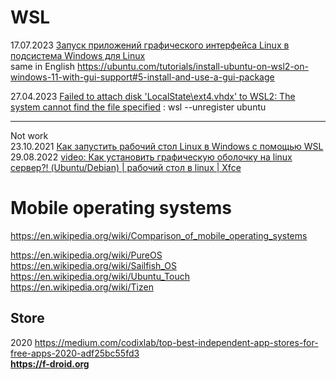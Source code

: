 # WSL

17.07.2023 [Запуск приложений графического интерфейса Linux в подсистема Windows для Linux](https://learn.microsoft.com/ru-ru/windows/wsl/tutorials/gui-apps)  
same in English 
https://ubuntu.com/tutorials/install-ubuntu-on-wsl2-on-windows-11-with-gui-support#5-install-and-use-a-gui-package

27.04.2023 [Failed to attach disk 'LocalState\ext4.vhdx' to WSL2: The system cannot find the file specified](https://github.com/microsoft/wsl/issues/10032) :
wsl --unregister ubuntu

- - -
Not work              
23.10.2021 [Как запустить рабочий стол Linux в Windows с помощью WSL](https://linuxcool.net/instrukczii/kak-zapustit-rabochij-stol-linux-v-windows-s-pomoshhyu-wsl/)                    
29.08.2022 [video: Как установить графическую оболочку на linux сервер?! (Ubuntu/Debian) | рабочий стол в linux | Xfce](https://www.youtube.com/watch?v=robxaYCXhfA)                    


# Mobile operating systems        
https://en.wikipedia.org/wiki/Comparison_of_mobile_operating_systems         

https://en.wikipedia.org/wiki/PureOS                
https://en.wikipedia.org/wiki/Sailfish_OS          
https://en.wikipedia.org/wiki/Ubuntu_Touch             
https://en.wikipedia.org/wiki/Tizen            

## Store 
2020 https://medium.com/codixlab/top-best-independent-app-stores-for-free-apps-2020-adf25bc55fd3          
**https://f-droid.org**             
